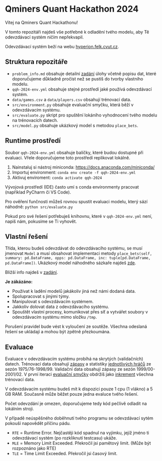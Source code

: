 # Qminers Quant Hackathon 2024

Vítej na Qminers Quant Hackathonu!

V tomto repozitáři najdeš vše potřebné k odladění tvého modelu, aby Tě odevzdávací systém ničím nepřekvapil.

Odevzdávací systém beží na webu [hyperion.felk.cvut.cz](http://hyperion.felk.cvut.cz/).

## Struktura repozitáře
* `problem_info.md` obsahuje detailní [zadání](problem_info.md) úlohy včetně popisu dat, které doporučujeme důkladně pročíst než se pustíš do tvorby vlastního modelu.
* `qqh-2024-env.yml` obsahuje stejné prostředí jaké používá odevzdávací systém.
* `data/games.csv` a `data/players.csv` obsahují trénovací data.
* `src/environment.py` obsahuje evaluační smyčku, která běží v odevzdávacím systému.
* `src/evaluate.py` skript pro spuštění lokáního vyhodnocení tvého modelu na trénovacích datech.
* `src/model.py` obsahuje ukázkový model s metodou `place_bets`.

## Runtime prostředí

Soubor `qqh-2024-env.yml` obsahuje balíčky, které budou dostupné při evaluaci. Vřele doporučujeme toto prostředí replikovat lokálně.

1. Nainstaluj si nástroj miniconda: https://docs.anaconda.com/miniconda/
2. Importuj environment: `conda env create -f qqh-2024-env.yml`
3. Aktivuj enviroment: `conda activate qqh-2024` 

Vývojová prostředí (IDE) často umí s conda environmenty pracovat (například PyCharm či VS Code).

Pro ověření funčnosti můžeš rovnou spustit evaluaci modelu, který sází náhodně: `python src/evaluate.py`

Pokud pro své řešení potřebuješ knihovnu, které v `qqh-2024-env.yml` není, napiš nám, pokusíme se Ti vyhovět.

## Vlastní řešení

Třída, kterou budeš odevzdávat do odevzdávacího systému, se musí jmenovat `Model` a musí obsahovat implementaci metody `place_bets(self, summary: pd.DataFrame, opps: pd.DataFrame, inc: tuple[pd.DataFrame, pd.DataFrame])`. Ukázkový model náhodného sázkaře najdeš [zde](src/model.py).

Bližší info najdeš v [zadání](problem_info.md).

**Je zákázáno:**

- Používat k ladění modelů jakákoliv jiná než námi dodaná data.
- Spolupracovat s jinými týmy.
- Manipulovat s odevzdávacím systémem.
- Jakkoliv dolovat data z odevzdávacího systému.
- Spouštět vlastní procesy, komunikovat přes síť a vytvářet soubory v odevzdávacím systému mimo složku `/tmp`.

Porušení pravidel bude vést k vyloučení ze soutěže. Všechna odeslaná řešení se ukládají a mohou být zpětně přezkoumána.

## Evaluace

Evaluace v odevzdávacím systému probíhá na skrytých (validačních) datech. Trénovací data obsahují [zápasy](data/games.csv) a statistiky [jednotlivých hráčů](data/players.csv) ze sezón 1975/76-1998/99.
Validační data obsahují zápasy ze sezón 1999/00-2001/02.
V první iteraci [evaluační smyčky](src/environment.py#L68) obdržíš jako [inkrement](problem_info.md#dataframe-inkrement%C3%A1ln%C3%ADch-dat) všechna trénovací data.

V odevzdávacím systému budeš mít k dispozici pouze 1 cpu (1 vlákno) a 5 GB RAM. Současně může běžet pouze jedna evaluce tvého řešení.

Počet odevzdání je omezen, doporučujeme tedy kód pečlivě odladit na lokálním stroji.

V případě neúspěšného doběhnutí tvého programu se odevzdávací sytém pokouší napovědět příčinu pádu.

- `RTE` = Runtime Error. Nejčastěji kód spadnul na vyjímku, jejíž jméno ti odevzdávací systém (po rozkliknutí testcasu) ukáže. 
- `MLE` = Memory Limit Exceeded. Překročil jsi  pamětový limit. (Může být rozpoznáno jako RTE)
- `TLE` = Time Limit Exceeded. Překročil jsi časový limit.

